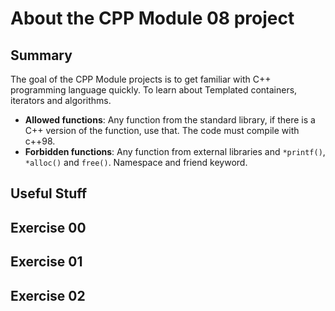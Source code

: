 # About the CPP Module 08 project

## Summary
The goal of the CPP Module projects is to get familiar with C++ programming language quickly. To learn about Templated containers, iterators and algorithms.
- **Allowed functions**: Any function from the standard library, if there is a C++ version of the function, use that. The code must compile with c++98.
- **Forbidden functions**: Any function from external libraries and `*printf()`, `*alloc()` and `free()`. Namespace and friend keyword.

## Useful Stuff

## Exercise 00

## Exercise 01

## Exercise 02
